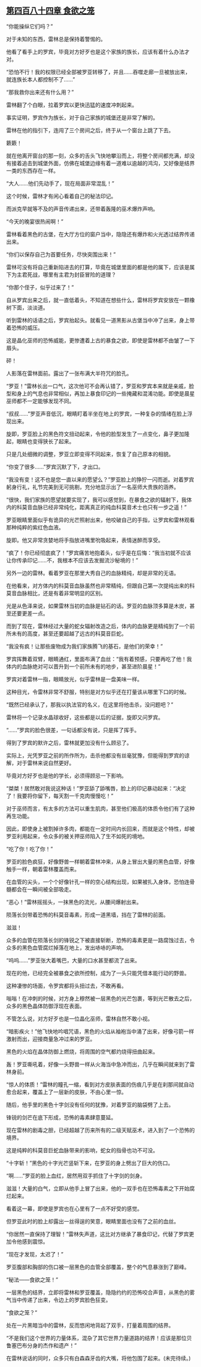 ## [第四百八十四章 食欲之笼](https://www.xxbiquge.com/11_11222/8934246.html)


  “你能操纵它们吗？”

  对于未知的东西，雷林总是保持着警惕的。

  他看了看手上的罗宾，毕竟对方好歹也是这个家族的族长，应该有着什么办法才对。

  “恐怕不行！我的权限已经全部被罗亚转移了，并且……吞噬走廊一旦被放出来，就连族长本人都控制不了……”

  “那我救你出来还有什么用？”

  雷林翻了个白眼，拉着罗宾以更快迅猛的速度冲刺起来。

  事实证明，罗宾作为族长，对于自己家族的城堡还是非常了解的。

  雷林在他的指引下，连闯了三个房间之后，终于从一个窗台上跳了下去。

  簌簌！

  就在他离开窗台的那一刻，众多的舌头飞快地攀沿而上，将整个房间都充满，却没有接着追击到城堡外面，仿佛在城堡边缘有着一道难以逾越的鸿沟，又好像是结界一类的东西存在一样。

  “大人……他们先动手了，现在局面非常混乱！”

  这个时候，雷林才有闲心看着自己的秘法印记。

  而派克早就等不及的声音传递出来，还带着轰隆的巫术爆炸声响。

  “今天的晚宴很热闹啊！”

  雷林看着黑色的古堡，在大厅方位的窗户当中，隐隐还有爆炸和火光透过结界传递出来。

  “你们以保存自己为首要任务，尽快突围出来！”

  雷林可没有将自己重新陷进去的打算，毕竟在城堡里面的都是他的属下，应该是属下为主君死战，哪里有主君为封臣冒险的道理？

  “你那个侄子，似乎过来了！”

  自从罗宾出来之后，就一直低着头，不知道在想些什么，雷林将罗宾安放在一颗橡树下面，淡淡道。

  听到雷林的话语之后，罗宾抬起头。就看见一道黑影从古堡当中冲了出来，身上带着恐怖的威压。

  这是晶化巫师的恐怖威能，更惨遭着上古的暴食之欲，即使是雷林都不由皱了一下眉头。

  砰！

  人影落在雷林面前。露出了一张布满大半符咒的脸孔。

  “罗亚！”雷林长出一口气，这次他可不会再认错了，罗亚和罗宾本来就是亲戚，脸型和身上的气息也非常相似，再加上暴食印记的一些掩藏和混淆功能。即使是晨星巫师都不一定能够发现不同。

  “叔叔……”罗亚声音低沉，眼睛盯着半坐在地上的罗宾，一种复杂的情绪在脸上浮现出来。

  旋即，罗亚脸上的黑色符文扭动起来，令他的脸型发生了一点变化，鼻子更加隆起，眼睛也变得狭长了起来。

  只是几处细微的调整，罗亚立即变得不同起来，恢复了自己原本的相貌。

  “你变了很多……”罗宾沉默了下，才出口。

  “我没有变！这不也是您一直以来的愿望么？”罗亚脸上的狰狞一闪而逝。对着罗宾躬身行礼，礼节完美到无可挑剔，充分地显示出了一名巫师大贵族的涵养。

  “很快，我们家族的愿望就要实现了，我可以感觉到，在暴食之欲的辐射下，我体内的科莫音血脉已经非常纯化，距离真正的纯血科莫音术士也只有一步之遥！”

  罗亚眼睛里面似乎有诡异的光芒照射出来，他咬破自己的手指，让罗宾和雷林观看那种纯粹的紫红色血液。

  旋即。他又非常贪婪地将手指放进嘴里吮吸起来，表情迷醉而享受。

  “疯了！你已经彻底疯了！”罗宾痛苦地抱着头，似乎是在后悔：“我当初就不应该让你传承印记……不，我根本不应该去发掘流沙秘境的！”

  另外一边的雷林。看着罗亚在那里大秀自己的血脉精纯，却是非常的无语。

  在他看来，对方体内的科莫音血脉虽然也非常精纯，但跟自己第一次提纯出来的科莫音血脉相比，还是有着非常明显的区别。

  光是从色泽来说，如果雷林当初的血脉是钻石的话。罗亚的血脉顶多算是木炭，甚至还要更差一点。

  而到了现在，雷林经过大量的蛇女辐射改造之后，体内的血脉更是精纯到了一个前所未有的高度，甚至还要超越了远古的科莫音巨蛇。

  “我没有疯！让那些废物成为我们家族腾飞的基石，是他们的荣幸！”

  罗宾挥舞着双臂，眼睛通红，里面布满了血丝：“我有着预感，只要再吃了他！我体内的血脉绝对可以晋升到一个前所未有的地步，甚至进阶晨星！”

  罗宾对着雷林一指，眼睛放光，似乎雷林是一盘美味一样。

  这种目光，令雷林非常不舒服，特别是对方似乎还在打量该从哪里下口的时候。

  “既然已经承认了，那我以执法官的名义，在这里将他击杀，没问题吧？”

  雷林将一个记录水晶球收好，这些都是以后的证据，旋即又问罗宾。

  “……”罗宾的脸色很差，一句话都没有说，只是挥了挥手。

  得到了罗宾的默许之后，雷林就更加没有什么顾忌了。

  实际上，光凭罗亚之前的所作所为，击杀他都没有丝毫犹豫，但能得到罗宾的谅解，对于雷林来说自然更好。

  毕竟对方好歹也是他的学长，必须得顾忌一下影响。

  “桀桀！居然敢对我说这种话！”罗亚舔了舔嘴唇，脸上的印记暴动起来：“决定了！我要将你留下，每天割一千克肉慢慢吃！”

  对于巫师而言，有太多的方法可以重生肌肉，甚至他们极高的体质令他们有了这种再生功能。

  因此，即使身上被割掉许多肉，都能在一定时间内长回来，而就是这个特性，却被罗亚利用起来，令众多的被关押巫师陷入了生不如死的境地。

  “吃了你！吃了你！”

  罗亚的脸色疯狂，好像野兽一样朝着雷林冲来，从身上冒出大量的黑色血管，好像触手一样，朝着雷林覆盖而来。

  在血管的尖头，一个个好像针孔一样的空心结构出现，如果被扎入身体，恐怕连骨髓都会在一瞬间被全部吸走。

  “恶心！”雷林摇摇头，一抹黑色的流光，从腰间爆射出来。

  陨落长剑带着恐怖的科莫音毒素，形成一道黑墙，挡在了雷林的前面。

  滋滋！

  众多的血管在陨落长剑的锋锐之下被直接斩断，恐怖的毒素更是一路腐蚀过去，令众多的黑色血管腐烂掉落在地上，发出哧哧的声响。

  “呜呜……”罗亚张大着嘴巴，大量的口水甚至都流了出来。

  现在的他，已经完全被暴食之欲所控制，成为了一头只能凭借本能行动的野兽。

  这种凄惨的场面，令罗宾都将头扭过去，不敢再看。

  嗡嗡！在冲刺的时候，对方身上穆然被一层黑色的光芒包裹，等到光芒散去之后，众多的黑色晶体防御浮现在表面。

  不管怎么说，对方好歹也是一位晶化巫师，雷林自然不敢小视。

  “暗影疾火！”他飞快地吟唱咒语，黑色的火焰从袖袍当中涌了出来，好像弓箭一样激射而出，迎接商量急冲过来的罗亚。

  黑色的火焰在晶体防御上燃烧，将周围的空气都灼烧得扭曲起来。

  轰！罗亚嘶吼着，好像一头野兽一样从火海当中急冲而出，几乎在瞬间就来到了雷林身前。

  “惊人的体质！”雷林的瞳孔一缩，看到对方皮肤表面的伤痕几乎是在刹那间就自动愈合起来，覆盖上了一层新的皮肤，不由心里一惊。

  随后，他手里的黑色十字剑没有任何的犹豫，对着罗亚的脑袋劈了上去。

  锋锐的剑芒在底下形成，恐怖的毒素肆意蔓延。

  现在雷林的剧毒之胆，已经超越了历来所有的二级天赋巫术，进入到了一个恐怖的境界。

  这是纯粹的科莫音巨蛇血脉带来的影响，蛇女的指骨也功不可没。

  “十字斩！”黑色的十字光芒竖斩下来，在罗亚的身上劈出了巨大的伤口。

  “啊……”罗亚的脸上血红，居然用双手抓住了十字剑的剑身。

  滋滋！大量的白气，立即从他手上冒了出来，他的一双手也在恐怖毒素之下开始腐烂起来。

  看着这一幕，即使是罗宾也在心里有了一点不好受的感觉。

  但罗亚此时的脸上却露出一丝得逞的笑意，眼睛里面也没有了之前的血丝。

  “你居然一直保持了理智！”雷林失声道，这比对方继承了暴食印记，代替了罗宾更加令他感到震惊。

  “现在才发现，太迟了！”

  罗亚腹部和胸部的伤口被一层黑色的血管全部覆盖，整个的气息暴涨到了巅峰。

  “秘法——食欲之笼！”

  一层黑色的结界，立即将雷林和罗亚覆盖，隐隐约约的恐怖咬合声音，从黑色的雾气当中传递了出来，令边上的罗宾脸色狂变。

  “食欲之笼？”

  处在一片黑暗当中的雷林，反而悠闲地背起了双手，打量着周围的结界。

  “不是我们这个世界的力量体系，混杂了其它世界力量道路的结界！应该是那位贝鲁塞巴布分身的杰作和遗产！”

  在雷林说话的同时，众多只有白森森牙齿的大嘴，将他包围了起来。(未完待续。)
